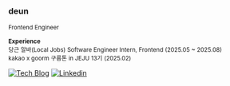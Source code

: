 ### deun

<sup>Frontend Engineer</sup>

<b><sup>Experience</sup></b> <br />
<sup>당근 알바(Local Jobs) Software Engineer Intern, Frontend (2025.05 ~ 2025.08)</sup> <br />
<sup>kakao x goorm 구름톤 in JEJU 13기 (2025.02)</sup>

[![Tech Blog](https://img.shields.io/badge/Blog-e3e3e3?style=flat-square&logo=astro&logoColor=101010&link=https://deun.dev/)](https://deun.dev/) [![Linkedin](https://img.shields.io/badge/-LinkedIn-blue?style=flat-square&logo=Linkedin&logoColor=white&link=https://www.linkedin.com/in/%EB%8B%A4%EC%9D%80-%EA%B9%80-592a6b333/)](https://www.linkedin.com/in/%EB%8B%A4%EC%9D%80-%EA%B9%80-592a6b333/) 

